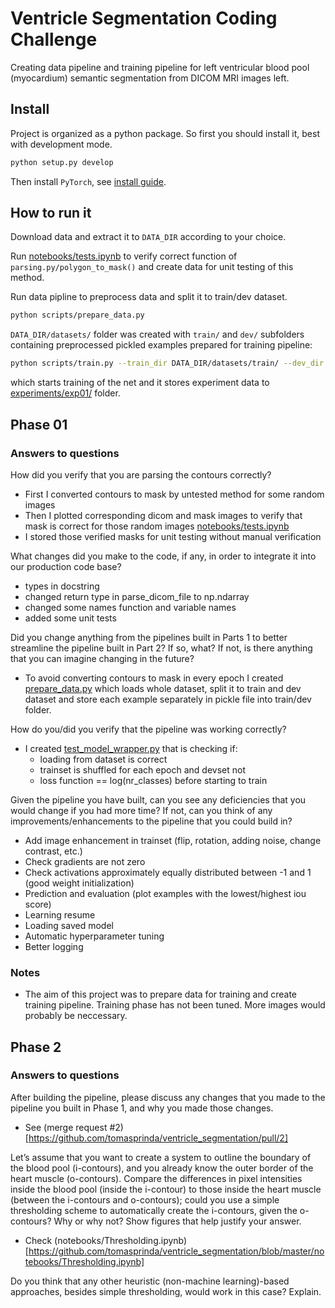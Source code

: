 # Ventricle Segmentation Coding Challenge

Creating data pipeline and training pipeline for  left ventricular blood pool  (myocardium) semantic segmentation from DICOM MRI images left.  

## Install
Project is organized as a python package. So first you should install it, best with development mode.

```bash
python setup.py develop
```

Then install `PyTorch`, see [install guide](http://pytorch.org/).

## How to run it
Download data and extract it to `DATA_DIR` according to your choice.

Run [notebooks/tests.ipynb](notebooks/tests.ipynb) to verify correct function of `parsing.py/polygon_to_mask()` and create data for unit testing of this method.

Run data pipline to preprocess data and split it to train/dev dataset.
```bash
python scripts/prepare_data.py
```

`DATA_DIR/datasets/` folder was created with `train/` and `dev/` subfolders containing preprocessed pickled examples prepared for training pipeline:

```bash
python scripts/train.py --train_dir DATA_DIR/datasets/train/ --dev_dir DATA_DIR/datasets/dev/ --exp exp01
```

which starts training of the net and it stores experiment data to [experiments/exp01/](experiments/exp01/) folder.

## Phase 01

### Answers to questions

How did you verify that you are parsing the contours correctly?
 - First I converted contours to mask by untested method for some random images 
 - Then I plotted corresponding dicom and mask images to verify that mask is correct for those random images [notebooks/tests.ipynb](notebooks/tests.ipynb)
 - I stored those verified masks for unit testing without manual verification

What changes did you make to the code, if any, in order to integrate it into our production code base?
 - types in docstring 
 - changed return type in parse_dicom_file to np.ndarray
 - changed some names function and variable names
 - added some unit tests
 
Did you change anything from the pipelines built in Parts 1 to better streamline the pipeline built in Part 2? If so, what? If not, is there anything that you can imagine changing in the future?
 - To avoid converting contours to mask in every epoch I created [prepare_data.py](scripts/prepare_data.py) which loads whole dataset, split it to train
 and dev dataset and store each example separately in pickle file into train/dev folder.  

How do you/did you verify that the pipeline was working correctly?
 - I created [test_model_wrapper.py](tests/test_model_wrapper.py) that is checking if:
   - loading from dataset is correct  
   - trainset is shuffled for each epoch and devset not
   - loss function == log(nr_classes) before starting to train 

Given the pipeline you have built, can you see any deficiencies that you would change if you had more time? If not, can you think of any improvements/enhancements to the pipeline that you could build in?
 - Add image enhancement in trainset (flip, rotation, adding noise, change contrast, etc.)
 - Check gradients are not zero
 - Check activations approximately equally distributed between -1 and 1 (good weight initialization) 
 - Prediction and evaluation (plot examples with the lowest/highest iou score)
 - Learning resume
 - Loading saved model
 - Automatic hyperparameter tuning
 - Better logging
 
### Notes
 - The aim of this project was to prepare data for training and create training pipeline. Training phase has not been tuned. 
 More images would probably be neccessary.
 
## Phase 2

### Answers to questions

After building the pipeline, please discuss any changes that you made to the pipeline you built in Phase 1, and why you made those changes.
 - See (merge request #2)[https://github.com/tomasprinda/ventricle_segmentation/pull/2]

Let’s assume that you want to create a system to outline the boundary of the blood pool (i-contours), and you already know the outer border of the heart muscle (o-contours). Compare the differences in pixel intensities inside the blood pool (inside the i-contour) to those inside the heart muscle (between the i-contours and o-contours); could you use a simple thresholding scheme to automatically create the i-contours, given the o-contours? Why or why not? Show figures that help justify your answer.
 - Check (notebooks/Thresholding.ipynb)[https://github.com/tomasprinda/ventricle_segmentation/blob/master/notebooks/Thresholding.ipynb]
    
Do you think that any other heuristic (non-machine learning)-based approaches, besides simple thresholding, would work in this case? Explain.

 
